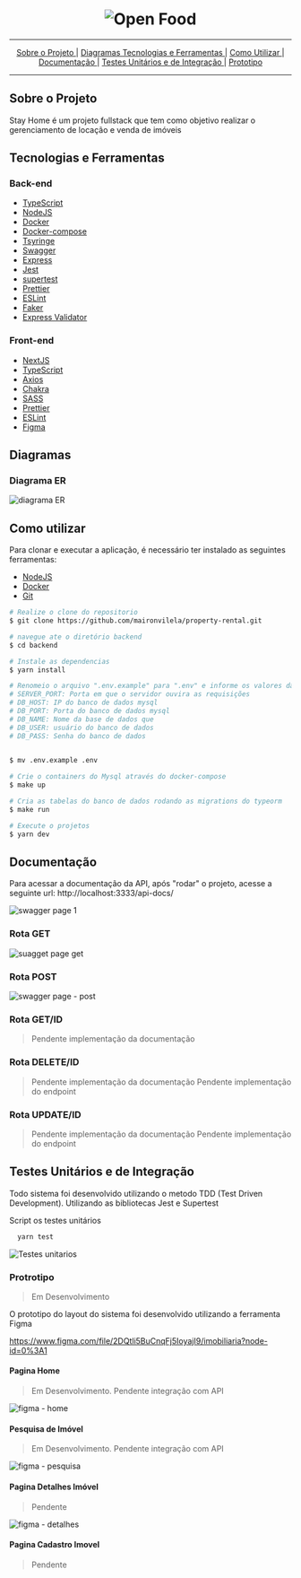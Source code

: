 <h1 align="center">
    <img alt="Open Food" src="https://user-images.githubusercontent.com/4884154/140832989-a3163f52-e0b3-41b5-a9f1-257c294a191d.jpg" />
    <br>
 </h1>
<hr>

<p align="center">
  <a href="#sobre-o-projeto">Sobre o Projeto </a>|  
    <a href="#diagramas">Diagramas </a>
  <a href="#tecnologias-e-ferramentas">Tecnologias e Ferramentas </a>|
   <a href="#como-utilizar">Como Utilizar </a>|
  <a href="#documentação">Documentação </a>|
  <a href="#testes-unitários-e-de-integração">Testes Unitários e de Integração </a>|
  <a href="#protrotipo">Prototipo </a>

  <hr>
 </p>

 ## Sobre o Projeto

Stay Home é um projeto fullstack que tem como objetivo realizar o gerenciamento de locação e venda de imóveis

## Tecnologias e Ferramentas

### Back-end
 
 - [TypeScript](https://www.typescriptlang.org/) 
 - [NodeJS](https://nodejs.org/en/)
 - [Docker](https://www.docker.com/)
 - [Docker-compose](https://github.com/docker/compose)
 - [Tsyringe](https://www.npmjs.com/package/tsyringe)
 - [Swagger](https://swagger.io/)
 - [Express](https://expressjs.com/pt-br/)
 - [Jest](https://jestjs.io/pt-BR/)
 - [supertest](https://www.npmjs.com/package/supertest)
 - [Prettier](https://prettier.io/)
 - [ESLint](https://eslint.org/)
 - [Faker](https://www.npmjs.com/package/faker/)
 - [Express Validator](https://express-validator.github.io/docs/)



### Front-end

 - [NextJS](https://nextjs.org)
  - [TypeScript](https://www.typescriptlang.org/)
 - [Axios](https://github.com/axios/axios)
 - [Chakra](https://chakra-ui.com)
 - [SASS](https://sass-lang.com)
 - [Prettier](https://prettier.io/)
 - [ESLint](https://eslint.org/)
 - [Figma](https://www.figma.com/file/2DQtli5BuCnqFj5IoyajI9/imobiliaria?node-id=0%3A1)

 ## Diagramas 

 ### Diagrama ER

 ![diagrama ER](https://user-images.githubusercontent.com/4884154/140836985-6fc2a790-b6dc-428a-8b47-e8479150e06f.png)

 ## Como utilizar

Para clonar e executar a aplicação, é necessário ter instalado as seguintes ferramentas:
- [NodeJS](https://nodejs.org/en/)
- [Docker](https://www.docker.com/)
- [Git](https://git-scm.com/)

```bash
# Realize o clone do repositorio
$ git clone https://github.com/maironvilela/property-rental.git

# navegue ate o diretório backend
$ cd backend

# Instale as dependencias
$ yarn install

# Renomeio o arquivo ".env.example" para ".env" e informe os valores das variaveis de ambiente:
# SERVER_PORT: Porta em que o servidor ouvira as requisições
# DB_HOST: IP do banco de dados mysql
# DB_PORT: Porta do banco de dados mysql
# DB_NAME: Nome da base de dados que 
# DB_USER: usuário do banco de dados
# DB_PASS: Senha do banco de dados
 

$ mv .env.example .env

# Crie o containers do Mysql através do docker-compose
$ make up

# Cria as tabelas do banco de dados rodando as migrations do typeorm
$ make run

# Execute o projetos
$ yarn dev

```
## Documentação
Para acessar a documentação da API, após "rodar" o projeto, acesse a seguinte url: http://localhost:3333/api-docs/

![swagger page 1](https://user-images.githubusercontent.com/4884154/140834970-361f0f31-7b68-4fa8-a302-fea19ce267ba.png)


### Rota GET
![suagget page get](https://user-images.githubusercontent.com/4884154/140835071-00747a46-4dcc-4f87-9c03-8396614566e5.png)

### Rota POST
![swagger page - post](https://user-images.githubusercontent.com/4884154/140835144-ca85359d-1961-4e68-a8f8-0a960deca22c.png)

### Rota GET/ID
> Pendente implementação da documentação
### Rota DELETE/ID
> Pendente implementação da documentação
> Pendente implementação do endpoint

### Rota UPDATE/ID
> Pendente implementação da documentação
> Pendente implementação do endpoint


## Testes Unitários e de Integração

Todo sistema foi desenvolvido utilizando o metodo TDD (Test Driven Development). Utilizando as bibliotecas Jest e Supertest

Script os testes unitários 

```bash
  yarn test
````


![Testes unitarios](https://user-images.githubusercontent.com/4884154/140837278-e9ae51fa-6b10-4853-bc14-7dd6aa283c04.png)


### Protrotipo
> Em Desenvolvimento

O prototipo do layout do sistema foi desenvolvido utilizando a ferramenta Figma

https://www.figma.com/file/2DQtli5BuCnqFj5IoyajI9/imobiliaria?node-id=0%3A1


 #### Pagina Home
 > Em Desenvolvimento.
 > Pendente integração com API

 ![figma - home](https://user-images.githubusercontent.com/4884154/140838269-52e9604d-70e0-4118-b97a-6b253abc1aad.png)

  ####  Pesquisa de Imóvel
  > Em Desenvolvimento.
  > Pendente integração com API

![figma - pesquisa](https://user-images.githubusercontent.com/4884154/140838430-888c1efe-b7af-4d2b-9f6c-fb6669ea77b8.png)


#### Pagina Detalhes Imóvel 
> Pendente

![figma - detalhes](https://user-images.githubusercontent.com/4884154/140838496-dec19863-c4cb-4e8c-b539-945683bf3fcc.png)

#### Pagina Cadastro Imovel 
> Pendente

 

 

 
